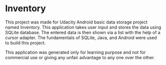 # Inventory
This project was made for Udacity Android basic data storage project named Inventory. This application takes user input and stores the data using SQLite database. The entered data is then shown via a list with the help of a cursor adapter. The fundamentals of SQLite, Java, and Android were used to build this project.


This application was generated only for learning purpose and not for commercial use or giving any unfair advantage to any one over the other.
